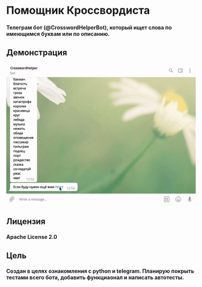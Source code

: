 # Помощник Кроссвордиста

#### Телеграм бот (@CrosswordHelperBot), который ищет слова по имеющимся буквам или по описанию. 

## Демонстрация

![Crossword Helper demo](https://github.com/Dimagious/Dimagious.github.io/blob/master/crossword-helper-demo.gif?raw=true)

## Лицензия

#### Apache License 2.0

## Цель 

#### Создан в целях ознакомления с python и telegram. Планирую покрыть тестами всего бота, добавить функциаонал и написать автотесты.
